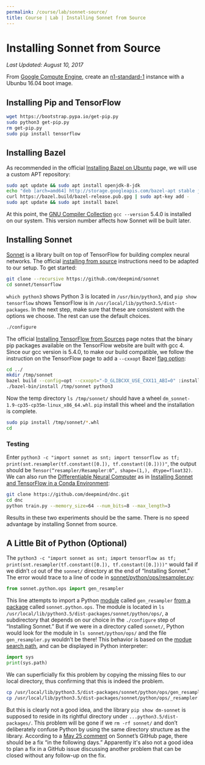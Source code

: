 ```yaml
---
permalink: /course/lab/sonnet-source/
title: Course | Lab | Installing Sonnet from Source
---
```

# Installing Sonnet from Source

*Last Updated: August 10, 2017*

From [Google Compute Engine](http://realai.org/course/google-compute-engine/), create an [n1-standard-1](https://cloud.google.com/compute/pricing#predefined_machine_types) instance with a Ubunbu 16.04 boot image.

## Installing Pip and TensorFlow

```bash
wget https://bootstrap.pypa.io/get-pip.py
sudo python3 get-pip.py
rm get-pip.py
sudo pip install tensorflow
```

## Installing Bazel

As recommended in the official [Installing Bazel on Ubuntu](https://docs.bazel.build/versions/master/install-ubuntu.html) page, we will use a custom APT repository:

```bash
sudo apt update && sudo apt install openjdk-8-jdk
echo "deb [arch=amd64] http://storage.googleapis.com/bazel-apt stable jdk1.8" | sudo tee /etc/apt/sources.list.d/bazel.list
curl https://bazel.build/bazel-release.pub.gpg | sudo apt-key add -
sudo apt update && sudo apt install bazel
```

At this point, the [GNU Compiler Collection](https://gcc.gnu.org/) `gcc --version` 5.4.0 is installed on our system. This version number affects how Sonnet will be built later.

## Installing Sonnet

[Sonnet](https://github.com/deepmind/sonnet) is a library built on top of TensorFlow for building complex neural networks. The official [installing from source](https://deepmind.github.io/sonnet/#installing-from-source) instructions need to be adapted to our setup. To get started:

```bash
git clone --recursive https://github.com/deepmind/sonnet
cd sonnet/tensorflow
```

`which python3` shows Python 3 is located in `/usr/bin/python3`, and `pip show tensorflow` shows TensorFlow is in `/usr/local/lib/python3.5/dist-packages`. In the next step, make sure that these are consistent with the options we choose. The rest can use the default choices.

```bash
./configure
```

The official [Installing TensorFlow from Sources](https://www.tensorflow.org/install/install_sources#build_the_pip_package) page notes that the binary pip packages available on the TensorFlow website are built with gcc 4. Since our gcc version is 5.4.0, to make our build compatible, we follow the instruction on the TensorFlow page to add a `--cxxopt` Bazel [flag option](https://docs.bazel.build/versions/master/bazel-user-manual.html#flags-options): 

```bash
cd ../
mkdir /tmp/sonnet
bazel build --config=opt --cxxopt="-D_GLIBCXX_USE_CXX11_ABI=0" :install
./bazel-bin/install /tmp/sonnet python3
```

Now the temp directory `ls /tmp/sonnet/` should have a wheel `dm_sonnet-1.9-cp35-cp35m-linux_x86_64.whl`. `pip` install this wheel and the installation is complete.

```bash
sudo pip install /tmp/sonnet/*.whl
cd
```

### Testing

Enter `python3 -c "import sonnet as snt; import tensorflow as tf; print(snt.resampler(tf.constant([0.]), tf.constant([0.])))"`, the output should be `Tensor(“resampler/Resampler:0”, shape=(1,), dtype=float32)`. We can also run the [Differentiable Neural Computer](https://deepmind.com/research/dnc/) as in [Installing Sonnet and TensorFlow in a Conda Environment](http://realai.org/course/lab/conda-tf-snt/):

```bash
git clone https://github.com/deepmind/dnc.git
cd dnc
python train.py --memory_size=64 --num_bits=8 --max_length=3
```

Results in these two experiments should be the same. There is no speed advantage by installing Sonnet from source.

## A Little Bit of Python (Optional)

The `python3 -c "import sonnet as snt; import tensorflow as tf; print(snt.resampler(tf.constant([0.]), tf.constant([0.])))"` would fail if we didn’t `cd` out of the `sonnet/` directory at the end of “Installing Sonnet.” The error would trace to a line of code in [sonnet/python/ops/resampler.py](https://github.com/deepmind/sonnet/blob/master/sonnet/python/ops/resampler.py):

```python
from sonnet.python.ops import gen_resampler
```

This line attempts to import a Python [module](https://docs.python.org/2/tutorial/modules.html) called `gen_resampler` [from a package](https://docs.python.org/2/tutorial/modules.html#importing-from-a-package) called `sonnet.python.ops`. The module is located in `ls /usr/local/lib/python3.5/dist-packages/sonnet/python/ops/`, a subdirectory that depends on our choice in the `./configure` step of “Installing Sonnet.” But if we were in a directory called `sonnet/`, Python would look for the module in `ls sonnet/python/ops/` and the file `gen_resampler.py` wouldn’t be there! This behavior is based on the [modue search path](https://docs.python.org/2/tutorial/modules.html#the-module-search-path), and can be displayed in Python interpreter:

```python
import sys
print(sys.path)
```

We can superficially fix this problem by copying the missing files to our local directory, thus confirming that this is indeed the problem.

```bash
cp /usr/local/lib/python3.5/dist-packages/sonnet/python/ops/gen_resampler.py 
cp /usr/local/lib/python3.5/dist-packages/sonnet/python/ops/_resampler.so sonnet/python/ops/
```

But this is clearly not a good idea, and the library `pip show dm-sonnet` is supposed to reside in its rightful directory under `...python3.5/dist-packages/`. This problem will be gone if we `rm -rf sonnet/` and don’t deliberately confuse Python by using the same directory structure as the library. According to a [May 25 comment](https://github.com/deepmind/sonnet/issues/16#issuecomment-304010059) on Sonnet’s GitHub page, there should be a fix “in the following days.” Apparently it's also not a good idea to plan a fix in a GitHub issue discussing another problem that can be closed without any follow-up on the fix.

